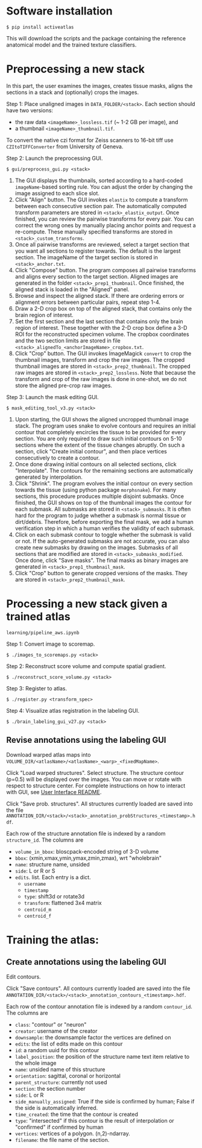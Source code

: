 # Software installation

`$ pip install activeatlas`

This will download the scripts and the package containing the reference anatomical model and the trained texture classifiers.

# Preprocessing a new stack 

In this part, the user examines the images, creates tissue masks, aligns the sections in a stack and (optionally) crops the images.

Step 1: Place unaligned images in `DATA_FOLDER/<stack>`. Each section should have two versions:

* the raw data `<imageName>_lossless.tif` (~ 1-2 GB per image), and
* a thumbnail `<imageName>_thumbnail.tif`.

To convert the native czi format for Zeiss scanners to 16-bit tiff use `CZItoTIFFConverter` from University of Geneva.

Step 2: Launch the preprocessing GUI.

`$ gui/preprocess_gui.py <stack>`

1. The GUI displays the thumbnails, sorted according to a hard-coded `imageName`-based sorting rule. You can adjust the order by changing the image assigned to each slice slot.
2. Click "Align" button. The GUI invokes `elastix` to compute a transform between each consecutive section pair. The automatically computed transform parameters are stored in `<stack>_elastix_output`. Once finished, you can review the pairwise transforms for every pair. You can correct the wrong ones by manually placing anchor points and request a re-compute. These manually specified transforms are stored in `<stack>_custom_transforms`.
3. Once all pairwise transforms are reviewed, select a target section that you want all sections to register towards. The default is the largest section. The imageName of the target section is stored in `<stack>_anchor.txt`.
4. Click "Compose" button. The program composes all pairwise transforms and aligns every section to the target section. Aligned images are generated in the folder `<stack>_prep1_thumbnail`. Once finished, the aligned stack is loaded in the "Aligned" panel.
5. Browse and inspect the aligned stack. If there are ordering errors or alignment errors between particular pairs, repeat step 1-4.
6. Draw a 2-D crop box on top of the aligned stack, that contains only the brain region of interest.
7. Set the first section and the last section that contains only the brain region of interest. These together with the 2-D crop box define a 3-D ROI for the reconstructed specimen volume. The cropbox coordinates and the two section limits are stored in file `<stack>_alignedTo_<anchorImageName>_cropbox.txt`.
8. Click "Crop" button. The GUI invokes ImageMagick `convert` to crop the thumbnail images, transform and crop the raw images. The cropped thumbnail images are stored in `<stack>_prep2_thumbnail`. The cropped raw images are stored in `<stack>_prep2_lossless`. Note that because the transform and crop of the raw images is done in one-shot, we do not store the aligned pre-crop raw images.

Step 3: Launch the mask editing GUI.

`$ mask_editing_tool_v3.py <stack>`

1. Upon starting, the GUI shows the aligned uncropped thumbnail image stack. The program uses snake to evolve contours and requires an initial contour that completely encircles the tissue to be provided for every section. You are only required to draw such initial contours on 5-10 sections where the extent of the tissue changes abruptly. On such a section, click "Create initial contour", and then place vertices consecutively to create a contour.
2. Once done drawing initial contours on all selected sections, click "Interpolate". The contours for the remaining sections are automatically generated by interpolation.
3. Click "Shrink". The program evolves the initial contour on every section towards the tissue (using python package `morphsnake`). For many sections, this procedure produces multiple disjoint submasks. Once finished, the GUI shows on top of the thumbnail images the contour for each submask. All submasks are stored in `<stack>_submasks`. It is often hard for the program to judge whether a submask is normal tissue or dirt/debris. Therefore, before exporting the final mask, we add a human verification step in which a human verifies the validity of each submask. 
4. Click on each submask contour to toggle whether the submask is valid or not. If the auto-generated submasks are not accurate, you can also create new submasks by drawing on the images. Submasks of all sections that are modified are stored in `<stack>_submasks_modified`. Once done, click "Save masks". The final masks as binary images are generated in `<stack>_prep1_thumbnail_mask`.
5. Click "Crop" button to generate cropped versions of the masks. They are stored in `<stack>_prep2_thumbnail_mask`.


# Processing a new stack given a trained atlas

`learning/pipeline_aws.ipynb`

Step 1: Convert image to scoremap.

`$ ./images_to_scoremaps.py <stack>`

Step 2: Reconstruct score volume and compute spatial gradient.

`$ ./reconstruct_score_volume.py <stack>`

Step 3: Register to atlas.

`$ ./register.py <transform_spec>`

Step 4: Visualize atlas registration in the labeling GUI.

`$ ./brain_labeling_gui_v27.py <stack>`


## Revise annotations using the labeling GUI

Download warped atlas maps into `VOLUME_DIR/<atlasName>/<atlasName>_<warp>_<fixedMapName>`.

Click "Load warped structures". Select structure. The structure contour (p=0.5) will be displayed over the images. You can move or rotate with respect to structure center. For complete instructions on how to interact with GUI, see [User Interface README](gui/README.md).

Click "Save prob. structures". All structures currently loaded are saved into the file `ANNOTATION_DIR/<stack>/<stack>_annotation_probStructures_<timestamp>.hdf`. 

Each row of the structure annotation file is indexed by a random `structure_id`. The columns are 

* `volume_in_bbox`: bloscpack-encoded string of 3-D volume
* `bbox`: (xmin,xmax,ymin,ymax,zmin,zmax), wrt "wholebrain"
* `name`: structure name, unsided
* `side`: L or R or S
* `edits`. list. Each entry is a dict. 
	* `username`
	* `timestamp`
	* `type`: shift3d or rotate3d
	* `transform`: flattened 3x4 matrix
	* `centroid_m`
	* `centroid_f`


# Training the atlas: 

## Create annotations using the labeling GUI

Edit contours.

Click "Save contours". All contours currently loaded are saved into the file `ANNOTATION_DIR/<stack>/<stack>_annotation_contours_<timestamp>.hdf`.

Each row of the contour annotation file is indexed by a random `contour_id`. The columns are 

* `class`: "contour" or "neuron"
* `creator`: username of the creator
* `downsample`: the downsample factor the vertices are defined on
* `edits`: the list of edits made on this contour
* `id`: a random uuid for this contour
* `label_position`: the position of the structure name text item relative to the whole image
* `name`: unsided name of this structure
* `orientation`: sagittal, coronal or horizontal
* `parent_structure`: currently not used
* `section`: the section number
* `side`: L or R
* `side_manually_assigned`: True if the side is confirmed by human; False if the side is automatically inferred.
* `time_created`: the time that the contour is created
* `type`: "intersected" if this contour is the result of interpolation or "confirmed" if confirmed by human
* `vertices`: vertices of a polygon. (n,2)-ndarray.
* `filename`: the file name of the section.

